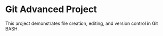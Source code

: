# Git Advanced Project
This project demonstrates file creation, editing, and version control in Git BASH.

